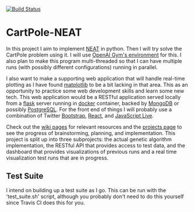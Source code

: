 [![Build Status](https://travis-ci.com/eight0153/CartPole-NEAT.svg?token=mBA1uqs7VwsypGYiKPgD&branch=master)](https://travis-ci.com/eight0153/CartPole-NEAT)
# CartPole-NEAT
In this project I aim to implement [NEAT](https://en.wikipedia.org/wiki/Neuroevolution_of_augmenting_topologies) in python. Then I will try solve the CartPole problem using it. I will use [OpenAI Gym's environment](https://gym.openai.com/envs/CartPole-v0/) for this. I also plan to make this program multi-threaded so that I can have multiple runs (with possibly different configurations) running in parallel.

I also want to make a supporting web application that will handle real-time plotting as I have found [matplotlib](https://matplotlib.org/) to be a bit lacking in that area. This as an opportunity to practice some web development skills and learn some new tech. This web application would be a RESTful application served locally from a [flask](http://flask.pocoo.org/) server running in [docker](https://www.docker.com/) container, backed by [MongoDB](https://www.mongodb.com/) or possibly [PostgreSQL](https://www.postgresql.org/). For the front end of things I will probably use a combination of Twitter [Bootstrap](https://getbootstrap.com/), [React](https://reactjs.org/), and [JavaScript Live](https://canvasjs.com/html5-javascript-dynamic-chart/).

Check out the [wiki pages](https://github.com/eight0153/CartPole-NEAT/wiki) for relevant resources and the [projects page](https://github.com/eight0153/CartPole-NEAT/projects) to see the progress of brainstorming, planning, and implementation. This project is split up into three subprojects: the actual genetic algorithm implementation, the RESTful API that provides access to test data, and the dashboard that provides visualizations of previous runs and a real time visualization test runs that are in progress. 

## Test Suite
I intend on building up a test suite as I go. This can be run with the 'test_suite.sh' script, although you probably don't need to do this yourself since Travis CI does this for you.

